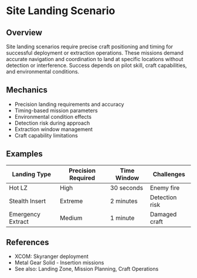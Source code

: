 # Site Landing Scenario

## Overview
Site landing scenarios require precise craft positioning and timing for successful deployment or extraction operations. These missions demand accurate navigation and coordination to land at specific locations without detection or interference. Success depends on pilot skill, craft capabilities, and environmental conditions.

## Mechanics
- Precision landing requirements and accuracy
- Timing-based mission parameters
- Environmental condition effects
- Detection risk during approach
- Extraction window management
- Craft capability limitations

## Examples
| Landing Type | Precision Required | Time Window | Challenges |
|--------------|-------------------|-------------|------------|
| Hot LZ | High | 30 seconds | Enemy fire |
| Stealth Insert | Extreme | 2 minutes | Detection risk |
| Emergency Extract | Medium | 1 minute | Damaged craft |

## References
- XCOM: Skyranger deployment
- Metal Gear Solid - Insertion missions
- See also: Landing Zone, Mission Planning, Craft Operations